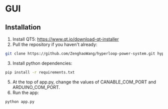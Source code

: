 # GUI

## Installation

1. Install QT5: https://www.qt.io/download-qt-installer
2. Pull the repository if you haven't already: 

```bash
git clone https://github.com/ZenghaoWang/hyperloop-power-system.git hyperloop && cd hyperloop/gui
```

3. Install python dependencies:
  
```bash
pip install -r requirements.txt
```

5. At the top of app.py, change the values of CANABLE_COM_PORT and ARDUINO_COM_PORT. 
4. Run the app:

```bash
python app.py
```
   